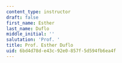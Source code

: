 ```yaml
---
content_type: instructor
draft: false
first_name: Esther
last_name: Duflo
middle_initial: ''
salutation: 'Prof. '
title: Prof. Esther Duflo
uid: 6bd4d78d-e43c-92e0-857f-5d594fb6ea4f
---
```

